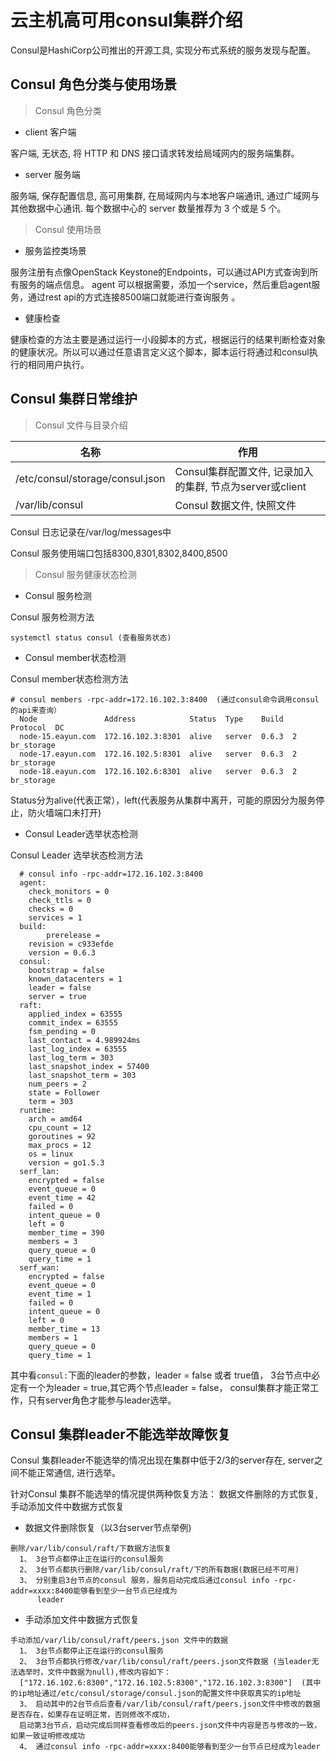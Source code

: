 # 云主机高可用consul集群介绍

Consul是HashiCorp公司推出的开源工具, 实现分布式系统的服务发现与配置。

## Consul 角色分类与使用场景

> Consul 角色分类

* client 客户端

客户端, 无状态, 将 HTTP 和 DNS 接口请求转发给局域网内的服务端集群。

* server 服务端

服务端, 保存配置信息, 高可用集群, 在局域网内与本地客户端通讯, 通过广域网与其他数据中心通讯. 每个数据中心的 server 数量推荐为 3 个或是 5 个。

> Consul 使用场景

* 服务监控类场景

服务注册有点像OpenStack Keystone的Endpoints，可以通过API方式查询到所有服务的端点信息。
agent 可以根据需要，添加一个service，然后重启agent服务，通过rest api的方式连接8500端口就能进行查询服务 。

* 健康检查

健康检查的方法主要是通过运行一小段脚本的方式，根据运行的结果判断检查对象的健康状况。所以可以通过任意语言定义这个脚本，脚本运行将通过和consul执行的相同用户执行。

## Consul 集群日常维护

> Consul 文件与目录介绍

|名称|作用|
|-|-|
|/etc/consul/storage/consul.json|Consul集群配置文件, 记录加入的集群, 节点为server或client|
|/var/lib/consul|Consul 数据文件, 快照文件|

Consul 日志记录在/var/log/messages中

Consul 服务使用端口包括8300,8301,8302,8400,8500


> Consul 服务健康状态检测

* Consul 服务检测

Consul 服务检测方法

```
systemctl status consul (查看服务状态)
```

* Consul member状态检测

Consul member状态检测方法

```
# consul members -rpc-addr=172.16.102.3:8400  (通过consul命令调用consul的api来查询）
  Node               Address            Status  Type    Build  Protocol  DC
  node-15.eayun.com  172.16.102.3:8301  alive   server  0.6.3  2         br_storage
  node-17.eayun.com  172.16.102.5:8301  alive   server  0.6.3  2         br_storage
  node-18.eayun.com  172.16.102.6:8301  alive   server  0.6.3  2         br_storage
```
 Status分为alive(代表正常），left(代表服务从集群中离开，可能的原因分为服务停止，防火墙端口未打开)

* Consul Leader选举状态检测

Consul Leader 选举状态检测方法

```
  # consul info -rpc-addr=172.16.102.3:8400
  agent:
    check_monitors = 0
    check_ttls = 0
    checks = 0
    services = 1
  build:
  	    prerelease =
    revision = c933efde
    version = 0.6.3
  consul:
    bootstrap = false
    known_datacenters = 1
    leader = false
    server = true
  raft:
    applied_index = 63555
    commit_index = 63555
    fsm_pending = 0
    last_contact = 4.989924ms
    last_log_index = 63555
    last_log_term = 303
    last_snapshot_index = 57400
    last_snapshot_term = 303
    num_peers = 2
    state = Follower
    term = 303
  runtime:
    arch = amd64
    cpu_count = 12
    goroutines = 92
    max_procs = 12
    os = linux
    version = go1.5.3
  serf_lan:
    encrypted = false
    event_queue = 0
    event_time = 42
    failed = 0
    intent_queue = 0
    left = 0
    member_time = 390
    members = 3
    query_queue = 0
    query_time = 1
  serf_wan:
    encrypted = false
    event_queue = 0
    event_time = 1
    failed = 0
    intent_queue = 0
    left = 0
    member_time = 13
    members = 1
    query_queue = 0
    query_time = 1
```
其中看`consul:`下面的leader的参数，leader = false 或者 true值， 3台节点中必定有一个为leader = true,其它两个节点leader = false， consul集群才能正常工作，只有server角色才能参与leader选举。

## Consul 集群leader不能选举故障恢复

Consul 集群leader不能选举的情况出现在集群中低于2/3的server存在, server之间不能正常通信, 进行选举。

针对Consul 集群不能选举的情况提供两种恢复方法： 数据文件删除的方式恢复, 手动添加文件中数据方式恢复

* 数据文件删除恢复（以3台server节点举例)

```
删除/var/lib/consul/raft/下数据方法恢复
  1、 3台节点都停止正在运行的consul服务
  2、 3台节点都执行删除/var/lib/consul/raft/下的所有数据(数据已经不可用)
  3、 分别重启3台节点的consul 服务，服务启动完成后通过consul info -rpc-addr=xxxx:8400能够看到至少一台节点已经成为
      leader
```

* 手动添加文件中数据方式恢复

```
手动添加/var/lib/consul/raft/peers.json 文件中的数据
  1、 3台节点都停止正在运行的consul服务
  2、 3台节点都执行修改/var/lib/consul/raft/peers.json文件数据 (当leader无法选举时，文件中数据为null),修改内容如下：
  ["172.16.102.6:8300","172.16.102.5:8300","172.16.102.3:8300"]  (其中的ip地址通过/etc/consul/storage/consul.json的配置文件中获取真实的ip地址
  3、 启动其中的2台节点后查看/var/lib/consul/raft/peers.json文件中修改的数据是否存在，如果存在证明正常，否则修改不成功，
  启动第3台节点，启动完成后同样查看修改后的peers.json文件中内容是否与修改的一致，如果一致证明修改成功
  4、 通过consul info -rpc-addr=xxxx:8400能够看到至少一台节点已经成为leader
```
